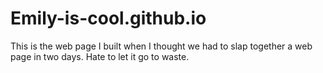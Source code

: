 # Emily-is-cool.github.io
This is the web page I built when I thought we had to slap together a web page in two days. Hate to let it go to waste. 

